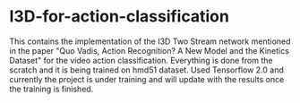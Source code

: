 # I3D-for-action-classification

This contains the implementation of the I3D Two Stream network mentioned in the paper "Quo Vadis, Action Recognition? A New Model and the Kinetics Dataset" for the video action classification. Everything is done from the scratch and it is being trained on hmd51 dataset. Used Tensorflow 2.0 and currently the project is under training and will update with the results once the training is finished. 
